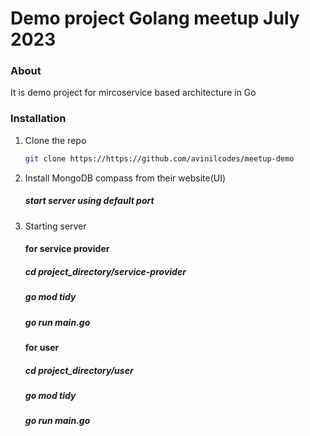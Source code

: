 # Demo project Golang meetup July 2023

### About
It is demo project for mircoservice based architecture in Go

### Installation


1. Clone the repo
   ```sh
   git clone https://https://github.com/avinilcodes/meetup-demo
   ```
2. Install MongoDB compass from their website(UI)
    ##### start server using default port

3. Starting server
    #### for service provider
    ##### cd project_directory/service-provider
    ##### go mod tidy
    ##### go run main.go

    #### for user
    ##### cd project_directory/user
    ##### go mod tidy
    ##### go run main.go

